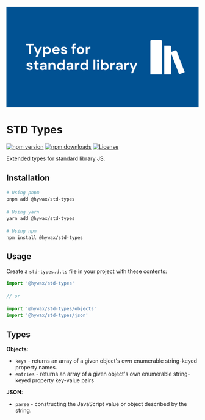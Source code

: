 [![std-types](https://raw.githubusercontent.com/hywax/std-types/main/public/cover.jpg)](https://github.com/hywax/muuto)

# STD Types

[![npm version][npm-version-src]][npm-version-href]
[![npm downloads][npm-downloads-src]][npm-downloads-href]
[![License][license-src]][license-href]

Extended types for standard library JS.

## Installation

```bash
# Using pnpm
pnpm add @hywax/std-types

# Using yarn
yarn add @hywax/std-types

# Using npm
npm install @hywax/std-types
```

## Usage

Create a `std-types.d.ts` file in your project with these contents:

```ts
import '@hywax/std-types'

// or

import '@hywax/std-types/objects'
import '@hywax/std-types/json'
```

## Types

**Objects:**
* `keys` - returns an array of a given object's own enumerable string-keyed property names.
* `entries` - returns an array of a given object's own enumerable string-keyed property key-value pairs

**JSON:**
* `parse` - constructing the JavaScript value or object described by the string.

<!-- Badges -->
[npm-version-src]: https://img.shields.io/npm/v/@hywax/std-types/latest.svg
[npm-version-href]: https://npmjs.com/package/@hywax/std-types

[npm-downloads-src]: https://img.shields.io/npm/dt/@hywax/std-types.svg
[npm-downloads-href]: https://npmjs.com/package/@hywax/std-types

[license-src]: https://img.shields.io/npm/l/@hywax/std-types.svg
[license-href]: https://npmjs.com/package/@hywax/std-types
